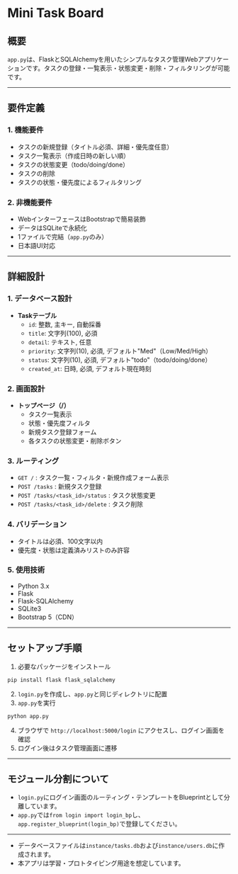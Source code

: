 # Mini Task Board

## 概要
`app.py`は、FlaskとSQLAlchemyを用いたシンプルなタスク管理Webアプリケーションです。タスクの登録・一覧表示・状態変更・削除・フィルタリングが可能です。

---

## 要件定義

### 1. 機能要件
- タスクの新規登録（タイトル必須、詳細・優先度任意）
- タスク一覧表示（作成日時の新しい順）
- タスクの状態変更（todo/doing/done）
- タスクの削除
- タスクの状態・優先度によるフィルタリング

### 2. 非機能要件
- WebインターフェースはBootstrapで簡易装飾
- データはSQLiteで永続化
- 1ファイルで完結（`app.py`のみ）
- 日本語UI対応

---

## 詳細設計

### 1. データベース設計
- **Taskテーブル**
  - `id`: 整数, 主キー, 自動採番
  - `title`: 文字列(100), 必須
  - `detail`: テキスト, 任意
  - `priority`: 文字列(10), 必須, デフォルト"Med"（Low/Med/High）
  - `status`: 文字列(10), 必須, デフォルト"todo"（todo/doing/done）
  - `created_at`: 日時, 必須, デフォルト現在時刻

### 2. 画面設計
- **トップページ（/）**
  - タスク一覧表示
  - 状態・優先度フィルタ
  - 新規タスク登録フォーム
  - 各タスクの状態変更・削除ボタン

### 3. ルーティング
- `GET /` : タスク一覧・フィルタ・新規作成フォーム表示
- `POST /tasks` : 新規タスク登録
- `POST /tasks/<task_id>/status` : タスク状態変更
- `POST /tasks/<task_id>/delete` : タスク削除

### 4. バリデーション
- タイトルは必須、100文字以内
- 優先度・状態は定義済みリストのみ許容

### 5. 使用技術
- Python 3.x
- Flask
- Flask-SQLAlchemy
- SQLite3
- Bootstrap 5（CDN）

---

## セットアップ手順
1. 必要なパッケージをインストール
  ```
  pip install flask flask_sqlalchemy
  ```
2. `login.py`を作成し、`app.py`と同じディレクトリに配置
3. `app.py`を実行
  ```
  python app.py
  ```
4. ブラウザで `http://localhost:5000/login` にアクセスし、ログイン画面を確認
5. ログイン後はタスク管理画面に遷移

---

## モジュール分割について
- `login.py`にログイン画面のルーティング・テンプレートをBlueprintとして分離しています。
- `app.py`では`from login import login_bp`し、`app.register_blueprint(login_bp)`で登録してください。

---

- データベースファイルは`instance/tasks.db`および`instance/users.db`に作成されます。
- 本アプリは学習・プロトタイピング用途を想定しています。
